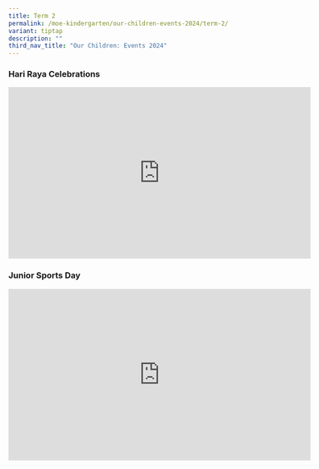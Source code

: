 ```yaml
---
title: Term 2
permalink: /moe-kindergarten/our-children-events-2024/term-2/
variant: tiptap
description: ""
third_nav_title: "Our Children: Events 2024"
---
```

<h3>Hari Raya Celebrations</h3>
<div class="iframe-wrapper">
<iframe height="340" width="600" allowfullscreen="true" frameborder="0" src="https://www.youtube.com/embed/tI3smtvvjeg?si=fddeJhsnb9CQlsp6"></iframe>
</div>
<h3>Junior Sports Day</h3>
<div class="iframe-wrapper">
<iframe height="340" width="600" allowfullscreen="true" frameborder="0" src="https://www.youtube.com/embed/qZcSNfCTgsU?si=WRN9XtfbAmARje1c"></iframe>
</div>
<p></p>